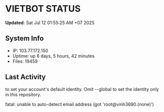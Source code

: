 # VIETBOT STATUS
**Updated**: Sat Jul 12 01:55:25 AM +07 2025

## System Info
- IP: 103.77.172.150
- Uptime: up 6 days, 5 hours, 42 minutes
- Files: 19459

## Last Activity

to set your account's default identity.
Omit --global to set the identity only in this repository.

fatal: unable to auto-detect email address (got 'root@vinh3690.(none)')
